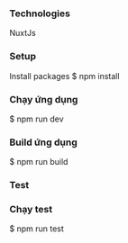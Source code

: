 ### Technologies
 NuxtJs
### Setup
 Install packages
$ npm install
### Chạy ứng dụng
$ npm run dev
### Build ứng dụng
$ npm run build

### Test
### Chạy test
$ npm run test
